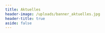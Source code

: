 ```yaml
---
title: Aktuelles
header-image: /uploads/banner_aktuelles.jpg
header-title: true
aside: false
---
```

